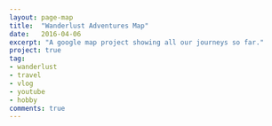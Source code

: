 ```yaml
---
layout: page-map
title:  "Wanderlust Adventures Map"
date:   2016-04-06
excerpt: "A google map project showing all our journeys so far."
project: true
tag:
- wanderlust
- travel
- vlog
- youtube
- hobby
comments: true
---
```


<div>
	<div id="map" style="width=100%; height=400px;">
	</div>
</div>
<script src="https://maps.googleapis.com/maps/api/js?key=AIzaSyB2ZCvM15O4T7uSdsGaDDcPoump8AyXKhg"></script>
<script src="https://raw.githack.com/WearyWanderer/wearywanderer.github.io/master/assets/js/wanderlustmap.js"></script>





